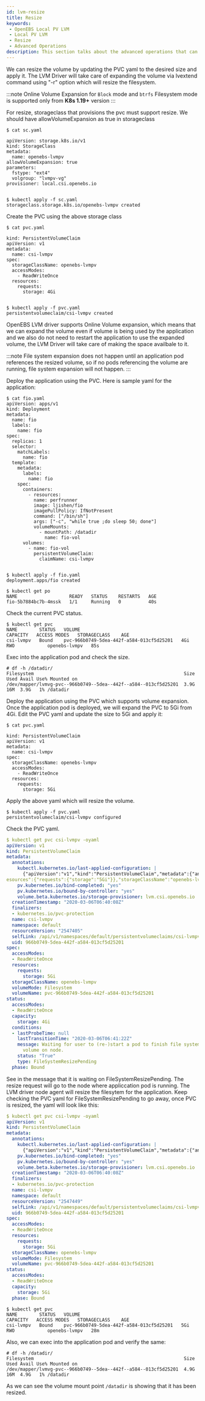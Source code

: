 ```yaml
---
id: lvm-resize
title: Resize
keywords:
 - OpenEBS Local PV LVM
 - Local PV LVM
 - Resize
 - Advanced Operations
description: This section talks about the advanced operations that can be performed in the OpenEBS Local Persistent Volumes (PV) backed by the LVM Storage.  
---
```


We can resize the volume by updating the PVC yaml to the desired size and apply it. The LVM Driver will take care of expanding the volume via lvextend command using "-r" option which will resize the filesystem.

:::note
Online Volume Expansion for `Block` mode and `btrfs` Filesystem mode is supported only from **K8s 1.19+** version
:::

For resize, storageclass that provisions the pvc must support resize. We should have allowVolumeExpansion as true in storageclass

```
$ cat sc.yaml

apiVersion: storage.k8s.io/v1
kind: StorageClass
metadata:
  name: openebs-lvmpv
allowVolumeExpansion: true
parameters:
  fstype: "ext4"
  volgroup: "lvmpv-vg"
provisioner: local.csi.openebs.io


$ kubectl apply -f sc.yaml
storageclass.storage.k8s.io/openebs-lvmpv created
```

Create the PVC using the above storage class

```
$ cat pvc.yaml

kind: PersistentVolumeClaim
apiVersion: v1
metadata:
  name: csi-lvmpv
spec:
  storageClassName: openebs-lvmpv
  accessModes:
    - ReadWriteOnce
  resources:
    requests:
      storage: 4Gi


$ kubectl apply -f pvc.yaml
persistentvolumeclaim/csi-lvmpv created
```

OpenEBS LVM driver supports Online Volume expansion, which means that we can expand the volume even if volume is being used by the application and we also do not need to restart the application to use the expanded volume, the LVM Driver will take care of making the space availbale to it. 

:::note
File system expansion does not happen until an application pod references the resized volume, so if no pods referencing the volume are running, file system expansion will not happen.
:::

Deploy the application using the PVC. Here is sample yaml for the application:

```
$ cat fio.yaml
apiVersion: apps/v1
kind: Deployment
metadata:
  name: fio
  labels:
    name: fio
spec:
  replicas: 1
  selector:
    matchLabels:
      name: fio
  template:
    metadata:
      labels:
        name: fio
    spec:
      containers:
        - resources:
          name: perfrunner
          image: ljishen/fio
          imagePullPolicy: IfNotPresent
          command: ["/bin/sh"]
          args: ["-c", "while true ;do sleep 50; done"]
          volumeMounts:
            - mountPath: /datadir
              name: fio-vol
      volumes:
        - name: fio-vol
          persistentVolumeClaim:
            claimName: csi-lvmpv


$ kubectl apply -f fio.yaml
deployment.apps/fio created

$ kubectl get po
NAME                   READY   STATUS    RESTARTS   AGE
fio-5b7884bc7b-4mssk   1/1     Running   0          40s

```

Check the current PVC status.

```
$ kubectl get pvc
NAME        STATUS   VOLUME                                     CAPACITY   ACCESS MODES   STORAGECLASS    AGE
csi-lvmpv   Bound    pvc-966b0749-5dea-442f-a584-013cf5d25201   4Gi        RWO            openebs-lvmpv   85s

```
Exec into the application pod and check the size.

```
# df -h /datadir/
Filesystem                                                       Size  Used Avail Use% Mounted on
/dev/mapper/lvmvg-pvc--966b0749--5dea--442f--a584--013cf5d25201  3.9G   16M  3.9G   1% /datadir
```

Deploy the application using the PVC which supports volume expansion. Once the application pod is deployed, we will expand the PVC to 5Gi from 4Gi. Edit the PVC yaml and update the size to 5Gi and apply it:

```
$ cat pvc.yaml

kind: PersistentVolumeClaim
apiVersion: v1
metadata:
  name: csi-lvmpv
spec:
  storageClassName: openebs-lvmpv
  accessModes:
    - ReadWriteOnce
  resources:
    requests:
      storage: 5Gi
```

Apply the above yaml which will resize the volume.

```
$ kubectl apply -f pvc.yaml
persistentvolumeclaim/csi-lvmpv configured

```

Check the PVC yaml.

```yaml
$ kubectl get pvc csi-lvmpv -oyaml
apiVersion: v1
kind: PersistentVolumeClaim
metadata:
  annotations:
    kubectl.kubernetes.io/last-applied-configuration: |
      {"apiVersion":"v1","kind":"PersistentVolumeClaim","metadata":{"annotations":{},"name":"csi-lvmpv","namespace":"default"},"spec":{"accessModes":["ReadWriteOnce"],"r
esources":{"requests":{"storage":"5Gi"}},"storageClassName":"openebs-lvmpv"}}
    pv.kubernetes.io/bind-completed: "yes"
    pv.kubernetes.io/bound-by-controller: "yes"
    volume.beta.kubernetes.io/storage-provisioner: lvm.csi.openebs.io
  creationTimestamp: "2020-03-06T06:40:08Z"
  finalizers:
  - kubernetes.io/pvc-protection
  name: csi-lvmpv
  namespace: default
  resourceVersion: "2547405"
  selfLink: /api/v1/namespaces/default/persistentvolumeclaims/csi-lvmpv
  uid: 966b0749-5dea-442f-a584-013cf5d25201
spec:
  accessModes:
  - ReadWriteOnce
  resources:
    requests:
      storage: 5Gi
  storageClassName: openebs-lvmpv
  volumeMode: Filesystem
  volumeName: pvc-966b0749-5dea-442f-a584-013cf5d25201
status:
  accessModes:
  - ReadWriteOnce
  capacity:
    storage: 4Gi
  conditions:
  - lastProbeTime: null
    lastTransitionTime: "2020-03-06T06:41:22Z"
    message: Waiting for user to (re-)start a pod to finish file system resize of
      volume on node.
    status: "True"
    type: FileSystemResizePending
  phase: Bound

```

See in the message that it is waiting on FileSystemResizePending. The resize request will go to the node where appliccation pod is running. The LVM driver node agent will resize the filesytem for the application. Keep checking the PVC yaml for FileSystemResizePending to go away, once PVC is resized, the yaml will look like this:

```yaml
$ kubectl get pvc csi-lvmpv -oyaml
apiVersion: v1
kind: PersistentVolumeClaim
metadata:
  annotations:
    kubectl.kubernetes.io/last-applied-configuration: |
      {"apiVersion":"v1","kind":"PersistentVolumeClaim","metadata":{"annotations":{},"name":"csi-lvmpv","namespace":"default"},"spec":{"accessModes":["ReadWriteOnce"],"resources":{"requests":{"storage":"5Gi"}},"storageClassName":"openebs-lvmpv"}}
    pv.kubernetes.io/bind-completed: "yes"
    pv.kubernetes.io/bound-by-controller: "yes"
    volume.beta.kubernetes.io/storage-provisioner: lvm.csi.openebs.io
  creationTimestamp: "2020-03-06T06:40:08Z"
  finalizers:
  - kubernetes.io/pvc-protection
  name: csi-lvmpv
  namespace: default
  resourceVersion: "2547449"
  selfLink: /api/v1/namespaces/default/persistentvolumeclaims/csi-lvmpv
  uid: 966b0749-5dea-442f-a584-013cf5d25201
spec:
  accessModes:
  - ReadWriteOnce
  resources:
    requests:
      storage: 5Gi
  storageClassName: openebs-lvmpv
  volumeMode: Filesystem
  volumeName: pvc-966b0749-5dea-442f-a584-013cf5d25201
status:
  accessModes:
  - ReadWriteOnce
  capacity:
    storage: 5Gi
  phase: Bound
```

```
$ kubectl get pvc
NAME        STATUS   VOLUME                                     CAPACITY   ACCESS MODES   STORAGECLASS    AGE
csi-lvmpv   Bound    pvc-966b0749-5dea-442f-a584-013cf5d25201   5Gi        RWO            openebs-lvmpv   28m
```

Also, we can exec into the application pod and verify the same:

```
# df -h /datadir/
Filesystem                                                       Size  Used Avail Use% Mounted on
/dev/mapper/lvmvg-pvc--966b0749--5dea--442f--a584--013cf5d25201  4.9G   16M  4.9G   1% /datadir

```
As we can see the volume mount point `/datadir` is showing that it has been resized.